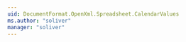 ```yaml
---
uid: DocumentFormat.OpenXml.Spreadsheet.CalendarValues
ms.author: "soliver"
manager: "soliver"
---
```

